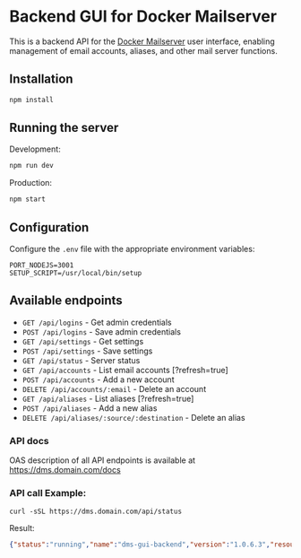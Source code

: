 # Backend GUI for Docker Mailserver

This is a backend API for the [Docker Mailserver](https://github.com/docker-mailserver/docker-mailserver) user interface, enabling management of email accounts, aliases, and other mail server functions.

## Installation

```bash
npm install
```

## Running the server

Development:
```bash
npm run dev
```

Production:
```bash
npm start
```

## Configuration

Configure the `.env` file with the appropriate environment variables:

```
PORT_NODEJS=3001
SETUP_SCRIPT=/usr/local/bin/setup
```

## Available endpoints

- `GET /api/logins` - Get admin credentials
- `POST /api/logins` - Save admin credentials
- `GET /api/settings` - Get settings
- `POST /api/settings` - Save settings
- `GET /api/status` - Server status
- `GET /api/accounts` - List email accounts [?refresh=true]
- `POST /api/accounts` - Add a new account
- `DELETE /api/accounts/:email` - Delete an account
- `GET /api/aliases` - List aliases [?refresh=true]
- `POST /api/aliases` - Add a new alias
- `DELETE /api/aliases/:source/:destination` - Delete an alias


### API docs

OAS description of all API endpoints is available at https://dms.domain.com/docs


### API call Example:

```shell
curl -sSL https://dms.domain.com/api/status
```

Result:

```json
{"status":"running","name":"dms-gui-backend","version":"1.0.6.3","resources":{"cpu":"3.22%","memory":"138.93MB","disk":"N/A"}}
```
